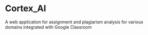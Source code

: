 # Cortex_AI
A web application for assignment and plagiarism analysis for various domains integrated with Google Classroom

